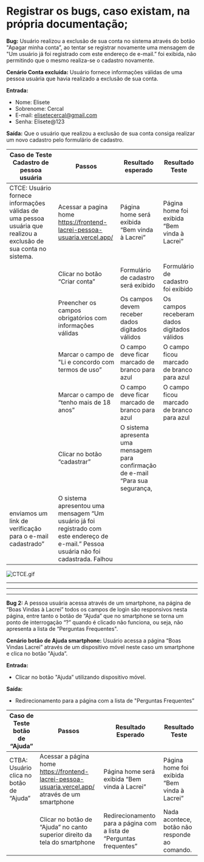 # Registrar os bugs, caso existam, na própria documentação;

**Bug:** Usuário realizou a exclusão de sua conta no sistema através do botão "Apagar minha conta”, ao tentar se registrar novamente uma mensagem de "Um usuário já foi registrado com este endereço de e-mail.” foi exibida, não permitindo que o mesmo realiza-se o cadastro novamente.

**Cenário Conta excluída:** Usuário fornece informações válidas de uma pessoa usuária que havia realizado a exclusão de sua conta.

**Entrada:**

- Nome: Elisete
- Sobrenome: Cercal
- E-mail: elisetecercal@gmail.com
- Senha: Elisete@123

**Saída:** Que o usuário que realizou a exclusão de sua conta consiga realizar um novo cadastro pelo formulário de cadastro.

| Caso de Teste Cadastro de pessoa usuária | Passos | Resultado esperado | Resultado Teste |
| --- | --- | --- | --- |
| CTCE: Usuário fornece informações válidas de uma pessoa usuária que realizou a exclusão de sua conta no sistema. | Acessar a pagina home https://frontend-lacrei-pessoa-usuaria.vercel.app/  | Página home será exibida “Bem vinda à Lacrei” | Página home foi exibida “Bem vinda à Lacrei” |
|  | Clicar no botão “Criar  conta” | Formulário de cadastro será exibido | Formulário de cadastro foi exibido |
|  | Preencher os campos obrigatórios com informações válidas | Os campos devem receber dados digitados válidos | Os campos receberam dados digitados válidos |
|  | Marcar o campo de "Li e concordo com termos de uso” | O campo deve ficar marcado de branco para azul | O campo ficou marcado de branco para azul |
|  | Marcar o campo de “tenho mais de 18 anos” | O campo deve ficar marcado de branco para azul | O campo ficou marcado de branco para azul |
|  | Clicar no botão “cadastrar” | O sistema apresenta uma mensagem para confirmação de e-mail “Para sua segurança,
enviamos um link de verificação para o e-mail cadastrado” | O sistema apresentou uma mensagem “Um usuário já foi registrado com este endereço de e-mail.” Pessoa usuária não foi cadastrada. Falhou |

![CTCE.gif](Registrar%20os%20bugs,%20caso%20existam,%20na%20pro%CC%81pria%20docum/CTCE.gif)

---

---

---

**Bug 2:** A pessoa usuária acessa através de um smartphone, na página de “Boas Vindas à Lacrei” todos os campos de login são responsivos nesta página, entre tanto o botão de “Ajuda” que no smartphone se torna um ponto de interrogação “?” quando é clicado não funciona, ou seja, não apresenta a lista de “Perguntas Frequentes".

**Cenário botão de Ajuda smartphone:** Usuário acessa a página “Boas Vindas Lacrei” através de um dispositivo móvel neste caso um smartphone e clica no botão "Ajuda”.

**Entrada:**

- Clicar no botão "Ajuda” utilizando dispositivo móvel.

**Saída:**

- Redirecionamento para a página com a lista de "Perguntas Frequentes”

| Caso de Teste botão de “Ajuda” | Passos | Resultado Esperado | Resultado Teste |
| --- | --- | --- | --- |
| CTBA: Usuário clica no botão de “Ajuda” | Acessar a página home https://frontend-lacrei-pessoa-usuaria.vercel.app/ através de um smartphone | Página home será exibida “Bem vinda à Lacrei” | Página home foi exibida “Bem vinda à Lacrei” |
|  | Clicar no botão de “Ajuda” no canto superior direito da tela do smartphone | Redirecionamento para a página com a lista de  “Perguntas frequentes” | Nada acontece, botão não responde ao comando. |